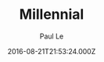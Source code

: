 ---
title: Millennial
github: https://github.com/LeNPaul/Millennial
demo: https://lenpaul.github.io/Millennial/
author: Paul Le
ssg:
  - Jekyll
cms:
  - Markdown
date: 2016-08-21T21:53:24.000Z
description: A minimalist Jekyll theme for running an online publication
draft: true
publish_date: '2016-08-21T21:53:24Z'
update_date: '2022-06-02T14:28:42Z'
github_star: 345
github_fork: 685
---